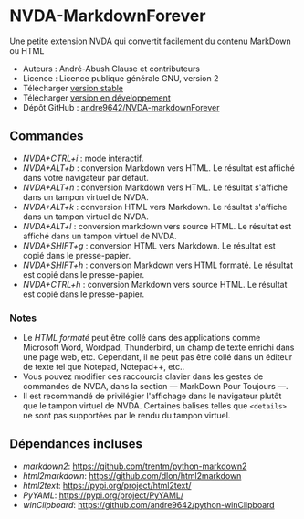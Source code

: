# NVDA-MarkdownForever
Une petite extension NVDA qui convertit facilement du contenu MarkDown ou HTML

* Auteurs : André-Abush Clause et contributeurs
* Licence : Licence publique générale GNU, version 2
* Télécharger [version stable][1]
* Télécharger [version en développement][2]
* Dépôt GitHub : [andre9642/NVDA-markdownForever][3]

## Commandes
- *NVDA+CTRL+i* : mode interactif.
- *NVDA+ALT+b* : conversion Markdown vers HTML. Le résultat est affiché dans votre navigateur par défaut.
- *NVDA+ALT+n* : conversion Markdown vers HTML. Le résultat s'affiche dans un tampon virtuel de NVDA.
- *NVDA+ALT+k* : conversion HTML vers Markdown. Le résultat s'affiche dans un tampon virtuel de NVDA.
- *NVDA+ALT+l* : conversion markdown vers source HTML. Le résultat est affiché dans un tampon virtuel de NVDA.
- *NVDA+SHIFT+g* : conversion HTML vers Markdown. Le résultat est copié dans le presse-papier.
- *NVDA+SHIFT+h* : conversion Markdown vers HTML formaté. Le résultat est copié dans le presse-papier.
- *NVDA+CTRL+h* : conversion Markdown vers source HTML. Le résultat est copié dans le presse-papier.


### Notes

* Le *HTML formaté* peut être collé dans des applications comme Microsoft Word, Wordpad, Thunderbird, un champ de texte enrichi dans une page web, etc. Cependant, il ne peut pas être collé dans un éditeur de texte tel que Notepad, Notepad++, etc..
* Vous pouvez modifier ces raccourcis clavier dans les gestes de commandes de NVDA, dans la section — MarkDown Pour Toujours —.
* Il est recommandé de privilégier l'affichage dans le navigateur plutôt que le tampon virtuel de NVDA.
  Certaines balises telles que `<details>` ne sont pas supportées par le rendu du tampon virtuel.

## Dépendances incluses
- *markdown2*: <https://github.com/trentm/python-markdown2>
- *html2markdown*: <https://github.com/dlon/html2markdown>
- *html2text*: <https://pypi.org/project/html2text/>
- *PyYAML*: <https://pypi.org/project/PyYAML/>
- *winClipboard*: https://github.com/andre9642/python-winClipboard

[1]: https://andreabc.net/projects/NVDA_addons/MarkdownForever/latest
[2]: https://andreabc.net/projects/NVDA_addons/MarkdownForever/latest?channel=dev
[3]: https://github.com/Andre9642/nvda-markdownForever
